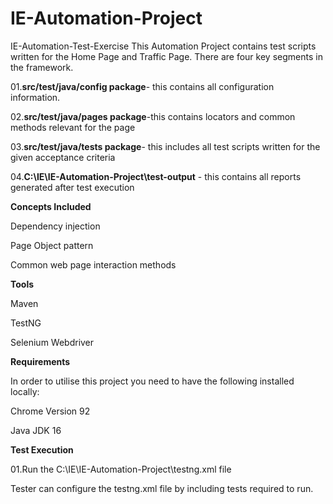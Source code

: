 # IE-Automation-Project
IE-Automation-Test-Exercise
This Automation Project contains test scripts written for the Home Page and Traffic Page.
There are four key segments in the framework.


01.**src/test/java/config package**- this contains all configuration information.

02.**src/test/java/pages package**-this contains locators and common methods relevant for the page

03.**src/test/java/tests package**- this includes all test scripts written for the given acceptance criteria

04.**C:\IE\IE-Automation-Project\test-output** - this contains all reports generated after test execution





**Concepts Included**

Dependency injection

Page Object pattern

Common web page interaction methods





**Tools**

Maven

TestNG

Selenium Webdriver






**Requirements**

In order to utilise this project you need to have the following installed locally:

Chrome Version 92

Java JDK 16






**Test Execution**

01.Run the C:\IE\IE-Automation-Project\testng.xml file

Tester can configure the testng.xml file by including tests required to run.




